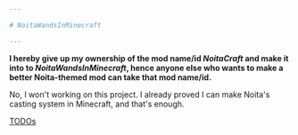```yaml
---

# NoitaWandsInMinecraft

---
```


**I hereby give up my ownership of the mod name/id *NoitaCraft* and make it into to *NoitaWandsInMinecraft*, hence anyone else who wants to make a better Noita-themed mod can take that mod name/id.**

No, I won't working on this project. I already proved I can make Noita's casting system in Minecraft, and that's enough.

[TODOs](https://github.com/LucunJi/NoitaCraft/projects/1)
